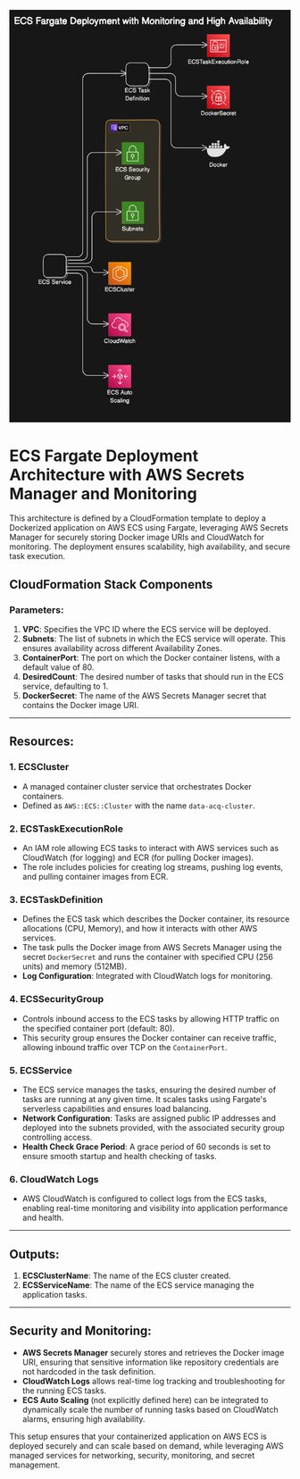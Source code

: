 ![ECS Fargate Deployment Architecture](https://github.com/ogasege/data-acq/blob/main/architecture-images/ECS-deployment-architecture.png)

# ECS Fargate Deployment Architecture with AWS Secrets Manager and Monitoring

This architecture is defined by a CloudFormation template to deploy a Dockerized application on AWS ECS using Fargate, leveraging AWS Secrets Manager for securely storing Docker image URIs and CloudWatch for monitoring. The deployment ensures scalability, high availability, and secure task execution.

## CloudFormation Stack Components

### Parameters:
1. **VPC**: Specifies the VPC ID where the ECS service will be deployed.
2. **Subnets**: The list of subnets in which the ECS service will operate. This ensures availability across different Availability Zones.
3. **ContainerPort**: The port on which the Docker container listens, with a default value of 80.
4. **DesiredCount**: The desired number of tasks that should run in the ECS service, defaulting to 1.
5. **DockerSecret**: The name of the AWS Secrets Manager secret that contains the Docker image URI.

---

## Resources:

### 1. **ECSCluster**
   - A managed container cluster service that orchestrates Docker containers. 
   - Defined as `AWS::ECS::Cluster` with the name `data-acq-cluster`.

### 2. **ECSTaskExecutionRole**
   - An IAM role allowing ECS tasks to interact with AWS services such as CloudWatch (for logging) and ECR (for pulling Docker images). 
   - The role includes policies for creating log streams, pushing log events, and pulling container images from ECR.

### 3. **ECSTaskDefinition**
   - Defines the ECS task which describes the Docker container, its resource allocations (CPU, Memory), and how it interacts with other AWS services. 
   - The task pulls the Docker image from AWS Secrets Manager using the secret `DockerSecret` and runs the container with specified CPU (256 units) and memory (512MB).
   - **Log Configuration**: Integrated with CloudWatch logs for monitoring.

### 4. **ECSSecurityGroup**
   - Controls inbound access to the ECS tasks by allowing HTTP traffic on the specified container port (default: 80).
   - This security group ensures the Docker container can receive traffic, allowing inbound traffic over TCP on the `ContainerPort`.

### 5. **ECSService**
   - The ECS service manages the tasks, ensuring the desired number of tasks are running at any given time. It scales tasks using Fargate's serverless capabilities and ensures load balancing.
   - **Network Configuration**: Tasks are assigned public IP addresses and deployed into the subnets provided, with the associated security group controlling access.
   - **Health Check Grace Period**: A grace period of 60 seconds is set to ensure smooth startup and health checking of tasks.

### 6. **CloudWatch Logs**
   - AWS CloudWatch is configured to collect logs from the ECS tasks, enabling real-time monitoring and visibility into application performance and health.

---

## Outputs:
1. **ECSClusterName**: The name of the ECS cluster created.
2. **ECSServiceName**: The name of the ECS service managing the application tasks.

---

## Security and Monitoring:
- **AWS Secrets Manager** securely stores and retrieves the Docker image URI, ensuring that sensitive information like repository credentials are not hardcoded in the task definition.
- **CloudWatch Logs** allows real-time log tracking and troubleshooting for the running ECS tasks.
- **ECS Auto Scaling** (not explicitly defined here) can be integrated to dynamically scale the number of running tasks based on CloudWatch alarms, ensuring high availability.

This setup ensures that your containerized application on AWS ECS is deployed securely and can scale based on demand, while leveraging AWS managed services for networking, security, monitoring, and secret management.
